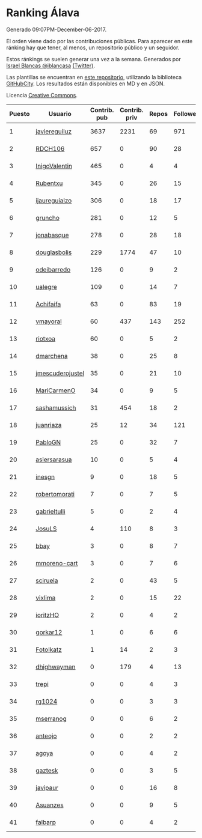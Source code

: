 # Ranking Álava

Generado 09:07PM-December-06-2017.

El orden viene dado por las contribuciones públicas. Para aparecer en este ránking hay que tener, al menos, un repositorio público y un seguidor.

Estos ránkings se suelen generar una vez a la semana. Generados por [Israel Blancas @iblancasa](https://github.com/iblancasa/) [(Twitter)](https://twitter.com/iblancasa).

Las plantillas se encuentran en [este repositorio](https://github.com/iblancasa/GH-Spanish-Ranking), utilizando la biblioteca [GitHubCity](https://github.com/iblancasa/GitHubCity). Los resultados están disponibles en MD y en JSON.

Licencia [Creative Commons](https://creativecommons.org/licenses/by/4.0/).

| Puesto   |  Usuario  | Contrib. pub | Contrib. priv |Repos| Followers | Desde |  Avatar  |
|----------|-----------|--------------|---------------|-----|-----------|-------|----------|
|1|[javiereguiluz](https://github.com/javiereguiluz)|3637|2231|69|971|2009-04-13|![javiereguiluz](https://avatars3.githubusercontent.com/u/73419)|
|2|[RDCH106](https://github.com/RDCH106)|657|0|90|28|2012-02-28|![RDCH106](https://avatars3.githubusercontent.com/u/1483414)|
|3|[InigoValentin](https://github.com/InigoValentin)|465|0|4|4|2013-09-30|![InigoValentin](https://avatars0.githubusercontent.com/u/5575437)|
|4|[Rubentxu](https://github.com/Rubentxu)|345|0|26|15|2011-02-07|![Rubentxu](https://avatars3.githubusercontent.com/u/604924)|
|5|[ijaureguialzo](https://github.com/ijaureguialzo)|306|0|18|17|2014-02-21|![ijaureguialzo](https://avatars3.githubusercontent.com/u/6746736)|
|6|[gruncho](https://github.com/gruncho)|281|0|12|5|2010-08-08|![gruncho](https://avatars3.githubusercontent.com/u/357635)|
|7|[jonabasque](https://github.com/jonabasque)|278|0|28|18|2012-05-05|![jonabasque](https://avatars0.githubusercontent.com/u/1707606)|
|8|[douglasbolis](https://github.com/douglasbolis)|229|1774|47|10|2014-12-05|![douglasbolis](https://avatars3.githubusercontent.com/u/10091295)|
|9|[odeibarredo](https://github.com/odeibarredo)|126|0|9|2|2017-04-27|![odeibarredo](https://avatars1.githubusercontent.com/u/28097567)|
|10|[ualegre](https://github.com/ualegre)|109|0|14|7|2016-04-04|![ualegre](https://avatars0.githubusercontent.com/u/18259977)|
|11|[Achifaifa](https://github.com/Achifaifa)|63|0|83|19|2013-11-18|![Achifaifa](https://avatars2.githubusercontent.com/u/5968349)|
|12|[vmayoral](https://github.com/vmayoral)|60|437|143|252|2012-01-24|![vmayoral](https://avatars1.githubusercontent.com/u/1375246)|
|13|[riotxoa](https://github.com/riotxoa)|60|0|5|2|2015-09-01|![riotxoa](https://avatars0.githubusercontent.com/u/14075417)|
|14|[dmarchena](https://github.com/dmarchena)|38|0|25|8|2013-02-18|![dmarchena](https://avatars3.githubusercontent.com/u/3629385)|
|15|[jmescuderojustel](https://github.com/jmescuderojustel)|35|0|21|10|2013-06-20|![jmescuderojustel](https://avatars0.githubusercontent.com/u/4746474)|
|16|[MariCarmenO](https://github.com/MariCarmenO)|34|0|9|5|2016-02-11|![MariCarmenO](https://avatars2.githubusercontent.com/u/17174740)|
|17|[sashamussich](https://github.com/sashamussich)|31|454|18|2|2015-10-21|![sashamussich](https://avatars0.githubusercontent.com/u/15239133)|
|18|[juanriaza](https://github.com/juanriaza)|25|12|34|121|2011-01-09|![juanriaza](https://avatars1.githubusercontent.com/u/554079)|
|19|[PabloGN](https://github.com/PabloGN)|25|0|32|7|2014-02-04|![PabloGN](https://avatars0.githubusercontent.com/u/6580044)|
|20|[asiersarasua](https://github.com/asiersarasua)|10|0|5|4|2013-01-06|![asiersarasua](https://avatars2.githubusercontent.com/u/3200264)|
|21|[inesgn](https://github.com/inesgn)|9|0|18|5|2014-04-26|![inesgn](https://avatars1.githubusercontent.com/u/7416721)|
|22|[robertomorati](https://github.com/robertomorati)|7|0|7|5|2013-02-02|![robertomorati](https://avatars1.githubusercontent.com/u/3457738)|
|23|[gabrieltulli](https://github.com/gabrieltulli)|5|0|2|4|2012-06-13|![gabrieltulli](https://avatars0.githubusercontent.com/u/1847957)|
|24|[JosuLS](https://github.com/JosuLS)|4|110|8|3|2015-03-31|![JosuLS](https://avatars1.githubusercontent.com/u/11742363)|
|25|[bbay](https://github.com/bbay)|3|0|8|7|2013-06-20|![bbay](https://avatars0.githubusercontent.com/u/4747724)|
|26|[mmoreno-cart](https://github.com/mmoreno-cart)|3|0|7|6|2014-02-04|![mmoreno-cart](https://avatars0.githubusercontent.com/u/6586794)|
|27|[sciruela](https://github.com/sciruela)|2|0|43|5|2011-03-23|![sciruela](https://avatars3.githubusercontent.com/u/685716)|
|28|[vixlima](https://github.com/vixlima)|2|0|15|22|2009-08-08|![vixlima](https://avatars3.githubusercontent.com/u/113282)|
|29|[ioritzHO](https://github.com/ioritzHO)|2|0|4|2|2012-08-19|![ioritzHO](https://avatars2.githubusercontent.com/u/2179398)|
|30|[gorkar12](https://github.com/gorkar12)|1|0|6|6|2013-09-25|![gorkar12](https://avatars3.githubusercontent.com/u/5543281)|
|31|[FotoIkatz](https://github.com/FotoIkatz)|1|14|2|3|2015-11-19|![FotoIkatz](https://avatars3.githubusercontent.com/u/15926085)|
|32|[dhighwayman](https://github.com/dhighwayman)|0|179|4|13|2009-04-10|![dhighwayman](https://avatars1.githubusercontent.com/u/72442)|
|33|[trepi](https://github.com/trepi)|0|0|4|3|2011-04-27|![trepi](https://avatars3.githubusercontent.com/u/755738)|
|34|[rg1024](https://github.com/rg1024)|0|0|3|3|2010-05-02|![rg1024](https://avatars3.githubusercontent.com/u/262476)|
|35|[mserranog](https://github.com/mserranog)|0|0|6|2|2012-04-17|![mserranog](https://avatars2.githubusercontent.com/u/1651085)|
|36|[anteojo](https://github.com/anteojo)|0|0|2|2|2009-04-06|![anteojo](https://avatars2.githubusercontent.com/u/70954)|
|37|[agoya](https://github.com/agoya)|0|0|4|2|2012-02-03|![agoya](https://avatars0.githubusercontent.com/u/1406621)|
|38|[gaztesk](https://github.com/gaztesk)|0|0|3|5|2012-11-20|![gaztesk](https://avatars3.githubusercontent.com/u/2839170)|
|39|[javipaur](https://github.com/javipaur)|0|0|16|8|2013-02-06|![javipaur](https://avatars2.githubusercontent.com/u/3490928)|
|40|[Asuanzes](https://github.com/Asuanzes)|0|0|9|5|2013-05-12|![Asuanzes](https://avatars3.githubusercontent.com/u/4410315)|
|41|[falbarp](https://github.com/falbarp)|0|0|4|2|2013-05-27|![falbarp](https://avatars2.githubusercontent.com/u/4542512)|
